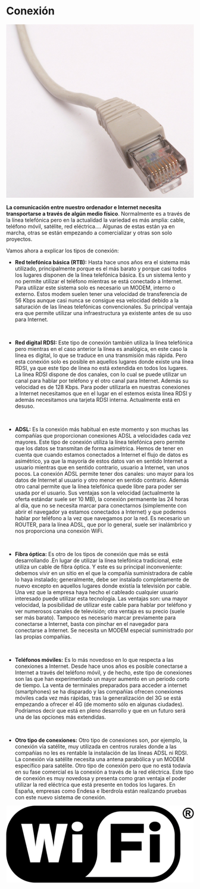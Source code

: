 
# Conexión

![1-21- Cable de red- Ethernet_RJ45_connector_p1160054- Fuente: http://upload-wikimedia-org/wikipedia/commons/d/d7/Ethernet_RJ45_connector_p1160054-jpg](img/Ethernet_RJ45_connector_p1160054.jpg)


**La comunicación entre nuestro ordenador e Internet necesita transportarse a través de algún medio físico**. Normalmente es a través de la línea telefónica pero en la actualidad la variedad es más amplia: cable, teléfono móvil, satélite, red eléctrica.... Algunas de estas están ya en marcha, otras se están empezando a comercializar y otras son solo proyectos.

Vamos ahora a explicar los tipos de conexión:

- **Red telefónica básica (RTB):** Hasta hace unos años era el sistema más utilizado, principalmente porque es el más barato y porque casi todos los lugares disponen de la línea telefónica básica. Es un sistema lento y no permite utilizar el teléfono mientras se está conectado a Internet. Para utilizar este sistema solo es necesario un MODEM, interno o externo. Estos modem suelen tener una velocidad de transferencia de 56 Kbps aunque casi nunca se consigue esa velocidad debido a la saturación de las líneas telefónicas convencionales. Su principal ventaja era que permite utilizar una infraestructura ya existente antes de su uso para Internet.

 

- **Red digital RDSI:** Este tipo de conexión también utiliza la línea telefónica pero mientras en el caso anterior la línea es analógica, en este caso la línea es digital, lo que se traduce en una transmisión más rápida. Pero esta conexión solo es posible en aquellos lugares donde existe una línea RDSI, ya que este tipo de línea no está extendida en todos los lugares. La línea RDSI dispone de dos canales, con lo cual se puede utilizar un canal para hablar por teléfono y el otro canal para Internet. Además su velocidad es de 128 Kbps. Para poder utilizarla en nuestras conexiones a Internet necesitamos que en el lugar en el estemos exista línea RDSI y además necesitamos una tarjeta RDSI interna. Actualmente está en desuso.

 

- **ADSL:** Es la conexión más habitual en este momento y son muchas las compañías que proporcionan conexiones ADSL a velocidades cada vez mayores. Este tipo de conexión utiliza la línea telefónica pero permite que los datos se transmitan de forma asimétrica. Hemos de tener en cuenta que cuando estamos conectados a Internet el flujo de datos es asimétrico, ya que la mayoría de estos datos van en sentido Internet a usuario mientras que en sentido contrario, usuario a Internet, van unos pocos. La conexión ADSL permite tener dos canales: uno mayor para los datos de Internet al usuario y otro menor en sentido contrario. Además otro canal permite que la línea telefónica quede libre para poder ser usada por el usuario. Sus ventajas son la velocidad (actualmente la oferta estándar suele ser 10 MB), la conexión permanente las 24 horas al día, que no se necesita marcar para conectarnos (simplemente con abrir el navegador ya estamos conectados a Internet) y que podemos hablar por teléfono a la vez que navegamos por la red. Es necesario un ROUTER, para la línea ADSL, que por lo general, suele ser inalámbrico y nos proporciona una conexión WiFi.

 

- **Fibra óptica:** Es otro de los tipos de conexión que más se está desarrollando .En lugar de utilizar la línea telefónica tradicional, este utiliza un cable de fibra óptica. Y este es su principal inconveniente: debemos vivir en un sitio en el que la compañía suministradora de cable lo haya instalado; generalmente, debe ser instalado completamente de nuevo excepto en aquellos lugares donde existía la televisión por cable. Una vez que la empresa haya hecho el cableado cualquier usuario interesado puede utilizar esta tecnología. Las ventajas son: una mayor velocidad, la posibilidad de utilizar este cable para hablar por teléfono y ver numerosos canales de televisión; otra ventaja es su precio (suele ser más barato). Tampoco es necesario marcar previamente para conectarse a Internet, basta con pinchar en el navegador para conectarse a Internet. Se necesita un MODEM especial suministrado por las propias compañías.

 

- **Teléfonos móviles:** Es lo más novedoso en lo que respecta a las conexiones a Internet. Desde hace unos años es posible conectarse a Internet a través del teléfono móvil, y de hecho, este tipo de conexiones son las que han experimentado un mayor aumento en un periodo corto de tiempo. La venta de terminales preparados para acceder a internet (smartphones) se ha disparado y las compañías ofrecen conexiones móviles cada vez más rápidas, tras la generalización del 3G se está empezando a ofrecer el 4G (de momento sólo en algunas ciudades). Podríamos decir que está en pleno desarrollo y que en un futuro será una de las opciones más extendidas.

 

- **Otro tipo de conexiones:** Otro tipo de conexiones son, por ejemplo, la conexión vía satélite, muy utilizada en centros rurales donde a las compañías no les es rentable la instalación de las líneas ADSL ni RDSI. La conexión vía satélite necesita una antena parabólica y un MODEM específico para satélite. Otro tipo de conexión pero que no está todavía en su fase comercial es la conexión a través de la red eléctrica. Este tipo de conexión es muy novedosa y presenta como gran ventaja el poder utilizar la red eléctrica que está presente en todos los lugares. En España, empresas como Endesa e Iberdrola están realizando pruebas con este nuevo sistema de conexión.


![1-22 Wifi- Fuente: http://upload-wikimedia-org/wikipedia/commons/9/94/Wifi-png Licencia Creative Commons](img/Wifi.png)
                         

